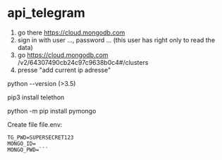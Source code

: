 # api_telegram

1) go there https://cloud.mongodb.com
2) sign in with user ..., password ... (this user has right only to read the data)
3) go https://cloud.mongodb.com /v2/64307490cb24c97c9638b0c4#/clusters 
4) presse "add current ip adresse"


python --version (>3.5)

pip3 install telethon 

python -m pip install pymongo

Create file file.env:
```TG_ID=ABC123
TG_PWD=SUPERSECRET123
MONGO_ID=
MONGO_PWD=```
